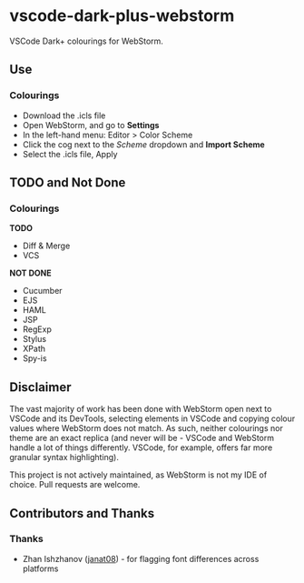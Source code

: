 # vscode-dark-plus-webstorm
VSCode Dark+ colourings for WebStorm.

## Use

### Colourings

* Download the .icls file
* Open WebStorm, and go to __Settings__
* In the left-hand menu: Editor > Color Scheme
* Click the cog next to the _Scheme_ dropdown and __Import Scheme__
* Select the .icls file, Apply

## TODO and Not Done
### Colourings
__TODO__
* Diff & Merge
* VCS

__NOT DONE__
* Cucumber
* EJS
* HAML
* JSP
* RegExp
* Stylus
* XPath
* Spy-is

## Disclaimer
The vast majority of work has been done with WebStorm open next to VSCode and its DevTools, selecting elements in VSCode and copying colour values where WebStorm does not match. As such, neither colourings nor theme are an exact replica (and never will be - VSCode and WebStorm handle a lot of things differently. VSCode, for example, offers far more granular syntax highlighting).

This project is not actively maintained, as WebStorm is not my IDE of choice. Pull requests are welcome.

## Contributors and Thanks
### Thanks
* Zhan Ishzhanov ([janat08](https://github.com/janat08)) - for flagging font differences across platforms